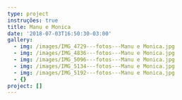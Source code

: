 ```yaml
---
type: project
instruções: true
title: Manu e Monica
date: '2018-07-03T16:50:30-03:00'
gallery:
  - img: /images/IMG_4729---fotos---Manu e Monica.jpg
  - img: /images/IMG_4836---fotos---Manu e Monica.jpg
  - img: /images/IMG_5096---fotos---Manu e Monica.jpg
  - img: /images/IMG_5134---fotos---Manu e Monica.jpg
  - img: /images/IMG_5192---fotos---Manu e Monica.jpg
  - {}
project: []
---
```



